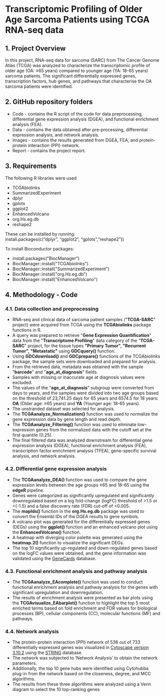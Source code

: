 # **Transcriptomic Profiling of Older Age Sarcoma Patients using TCGA RNA-seq data**

## 1. **Project Overview**

In this project, RNA-seq data for sarcoma (SARC) from The Cancer Genome Atlas (TCGA) was analyzed to characterize the transcriptomic profile of older age (OA: ≥65 years) compared to younger age (YA: 18-65 years) sarcoma patients. The significant differentially expressed genes, transcription factors, hub genes, and pathways that characterise the OA sarcoma patients were identified. 

## 2. **GitHub repository folders**

* Code \- contains the R script of the code for data preprocessing, differential gene expression analysis (DGEA), and functional enrichment analysis (FEA).  
* Data \- contains the data obtained after pre-processing, differential expression analysis, and network analysis.  
* Images \- contains the results generated from DGEA, FEA, and protein-protein interaction (PPI) network.  
* Report \- contains the project report.

## 3. **Requirements**

   The following R libraries were used

* TCGAbiolinks   
* SummarizedExperiment  
* dplyr  
* gplots   
* ggplot2    
* EnhancedVolcano   
* org.Hs.eg.db  
* reshape2  
  
These can be installed by running:  
install.packages(c(“dplyr”, “ggplot2”, “gplots”,“reshape2”))

To install Bioconductor packages:
* install.packages("BiocManager")  
* BiocManager::install("TCGAbiolinks")   
* BiocManager::install("SummarizedExperiment")  
* BiocManager::install("org.Hs.eg.db")  
* BiocManager::install("EnhancedVolcano")

## 4. **Methodology \- Code**

### **4.1.  Data collection and preprocessing** 

* RNA-seq and clinical data of sarcoma patient samples ("**TCGA-SARC**" project) were acquired from TCGA using the **TCGAbiolinks** package functions in R.   
* A query was prepared to retrieve "**Gene Expression Quantification**" data from the "**Transcriptome Profiling**" data category of the "**TCGA-SARC**" project, for the tissue types **"Primary Tumor", "Recurrent Tumor", "Metastatic"** using **GDCquery()** function. 
* Using **GDCdownload()** and **GDCprepare()** functions of the TCGAbiolinks package, the sample sets were downloaded and prepared for analysis.  
* From the retrieved data, metadata was obtained with the sample "**barcode**" and "**age\_at\_diagnosis**" fields.  
* Samples with missing or inaccurate age at diagnosis values were excluded.  
* The values of the "**age\_at\_diagnosis**" subgroup were converted from days to years, and the samples were divided into two age groups based on the threshold of 23,741.25 days for 65 years and 6574.5 for 18 years: **OA** (Older age: ≥65 years) and **YA** (Younger age: 18-65 years). 
* The unstranded dataset was selected for analysis.  
* The **TCGAanalyze\_Normalization()** function was used to normalize the gene expression data by gene length and read depth.  
* The **TCGAanalyze\_Filtering()** function was used to eliminate low-expression genes from the normalized data with the cutoff set at the first quantile (0.25).  
* The final filtered data was analyzed downstream for differential gene expression analysis (DGEA), functional enrichment analysis (FEA), transcription factor enrichment analysis (TFEA), gene-specific survival analysis, and network analysis.
  
### **4.2.  Differential gene expression analysis** 

* The **TCGAanalyze\_DEA()** function was used to compare the gene expression levels between the age groups ≥65 and 18-65 using the **edgeR** pipeline.   
* Genes were categorized as significantly upregulated and significantly downregulated based on a log fold-change (logFC) threshold of \>1.5 or \<(-1.5) and a false discovery rate (FDR) cut-off of \<0.005.
* The **mapIds()** function in the **org.Hs.eg.db** package was used to convert the Ensembl IDs of the DGEA results to gene symbols.    
* A volcano plot was generated for the differentially expressed genes (DEGs) using the **ggplot()** function and an enhanced volcano plot using the **EnhancedVolcano()** function.   
* A heatmap with diverging color palette was generated using the **heatmap.2()** function to visualize the significant DEGs. 
* The top 10 significantly up-regulated and down-regulated genes based on the logFC values were obtained, and the gene information was validated using the [GeneCards](https://www.genecards.org/) database.

### **4.3.  Functional enrichment analysis and pathway analysis**

* The **TCGAanalyze\_EAcomplete()** function was used to conduct functional enrichment analysis and pathway analysis for the genes with significant upregulation and downregulation.  
* The results of enrichment analysis were presented as bar plots using the **TCGAvisualize\_EAbarplot()** function to highlight the top 5 most enriched terms based on fold enrichment and FDR values for biological processes (BP), cellular components (CC), molecular functions (MF) and pathways.  

### **4.4. Network analysis**

* The protein-protein interaction (PPI) network of 538 out of 733 differentially expressed genes was visualized in [Cytoscape version 3.10.2](https://cytoscape.org/download.html) using the [STRING](https://string-db.org/) database.
* The network was subjected to ‘Network Analysis’ to obtain the network parameters.
* Additionally, the top 10 gene hubs were identified using Cytohubba plug-in from the network based on the closeness, degree, and MCC algorithms.
* The results from these three algorithms were analyzed using a Venn diagram to select the 10 top-ranking genes
